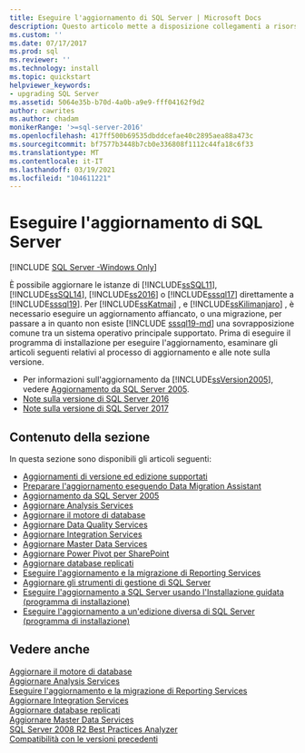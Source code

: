 ```yaml
---
title: Eseguire l'aggiornamento di SQL Server | Microsoft Docs
description: Questo articolo mette a disposizione collegamenti a risorse contenenti informazioni sull'aggiornamento per istanze di versioni diverse di SQL Server.
ms.custom: ''
ms.date: 07/17/2017
ms.prod: sql
ms.reviewer: ''
ms.technology: install
ms.topic: quickstart
helpviewer_keywords:
- upgrading SQL Server
ms.assetid: 5064e35b-b70d-4a0b-a9e9-fff04162f9d2
author: cawrites
ms.author: chadam
monikerRange: '>=sql-server-2016'
ms.openlocfilehash: 417ff500b69535dbddcefae40c2895aea88a473c
ms.sourcegitcommit: bf7577b3448b7cb0e336808f1112c44fa18c6f33
ms.translationtype: MT
ms.contentlocale: it-IT
ms.lasthandoff: 03/19/2021
ms.locfileid: "104611221"
---
```

# <a name="upgrade-sql-server"></a>Eseguire l'aggiornamento di SQL Server
[!INCLUDE [SQL Server -Windows Only](../../includes/applies-to-version/sql-windows-only.md)]
 
 È possibile aggiornare le istanze di [!INCLUDE[ssSQL11](../../includes/sssql11-md.md)], [!INCLUDE[ssSQL14](../../includes/sssql14-md.md)], [!INCLUDE[ss2016](../../includes/sssql16-md.md)] o [!INCLUDE[sssql17](../../includes/sssql17-md.md)] direttamente a [!INCLUDE[sssql19](../../includes/sssql19-md.md)]. Per [!INCLUDE[ssKatmai](../../includes/sskatmai-md.md)] , e [!INCLUDE[ssKilimanjaro](../../includes/sskilimanjaro-md.md)] , è necessario eseguire un aggiornamento affiancato, o una migrazione, per passare a in quanto non esiste [!INCLUDE [sssql19-md](../../includes/sssql19-md.md)] una sovrapposizione comune tra un sistema operativo principale supportato. Prima di eseguire il programma di installazione per eseguire l'aggiornamento, esaminare gli articoli seguenti relativi al processo di aggiornamento e alle note sulla versione.  
  
   - Per informazioni sull'aggiornamento da [!INCLUDE[ssVersion2005](../../includes/ssversion2005-md.md)], vedere [Aggiornamento da SQL Server 2005](../../sql-server/end-of-support/sql-server-end-of-life-overview.md).  
   - [Note sulla versione di SQL Server 2016](../../sql-server/sql-server-2016-release-notes.md) 
   - [Note sulla versione di SQL Server 2017](../../sql-server/sql-server-2017-release-notes.md) 
  
## <a name="in-this-section"></a>Contenuto della sezione  
In questa sezione sono disponibili gli articoli seguenti:  
  
-   [Aggiornamenti di versione ed edizione supportati](../../database-engine/install-windows/supported-version-and-edition-upgrades.md)  
-   [Preparare l'aggiornamento eseguendo Data Migration Assistant](../../database-engine/install-windows/prepare-for-upgrade-by-running-data-migration-assistant.md)  
-   [Aggiornamento da SQL Server 2005](../../sql-server/end-of-support/sql-server-end-of-life-overview.md)  
-   [Aggiornare Analysis Services](../../database-engine/install-windows/upgrade-analysis-services.md)  
-   [Aggiornare il motore di database](../../database-engine/install-windows/upgrade-database-engine.md)  
-   [Aggiornare Data Quality Services](../../database-engine/install-windows/upgrade-data-quality-services.md)  
-   [Aggiornare Integration Services](../../integration-services/install-windows/upgrade-integration-services.md)  
-   [Aggiornare Master Data Services](../../database-engine/install-windows/upgrade-master-data-services.md)  
-   [Aggiornare Power Pivot per SharePoint](../../database-engine/install-windows/upgrade-power-pivot-for-sharepoint.md)  
-   [Aggiornare database replicati](../../database-engine/install-windows/upgrade-replicated-databases.md)  
-   [Eseguire l'aggiornamento e la migrazione di Reporting Services](../../reporting-services/install-windows/upgrade-and-migrate-reporting-services.md)  
-   [Aggiornare gli strumenti di gestione di SQL Server](../../database-engine/install-windows/upgrade-sql-server-management-tools.md)  
-   [Eseguire l'aggiornamento a SQL Server usando l'Installazione guidata &#40;programma di installazione&#41;](../../database-engine/install-windows/upgrade-sql-server-using-the-installation-wizard-setup.md)  
-   [Eseguire l'aggiornamento a un'edizione diversa di SQL Server &#40;programma di installazione&#41;](../../database-engine/install-windows/upgrade-to-a-different-edition-of-sql-server-setup.md)  
  
## <a name="see-also"></a>Vedere anche  
 [Aggiornare il motore di database](../../database-engine/install-windows/upgrade-database-engine.md)   
 [Aggiornare Analysis Services](../../database-engine/install-windows/upgrade-analysis-services.md)   
 [Eseguire l'aggiornamento e la migrazione di Reporting Services](../../reporting-services/install-windows/upgrade-and-migrate-reporting-services.md)   
 [Aggiornare Integration Services](../../integration-services/install-windows/upgrade-integration-services.md)   
 [Aggiornare database replicati](../../database-engine/install-windows/upgrade-replicated-databases.md)   
 [Aggiornare Master Data Services](../../database-engine/install-windows/upgrade-master-data-services.md)   
 [SQL Server 2008 R2 Best Practices Analyzer](https://www.microsoft.com/download/details.aspx?id=436)   
 [Compatibilità con le versioni precedenti](../discontinued-database-engine-functionality-in-sql-server.md)  
  
